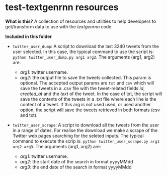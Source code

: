 # test-textgenrnn resources

**What is this?** A collection of resources and utilities to help developers to get/transform data to use with the *textgenrnn* code.

**Included in this folder**

  * `twitter_user_dump`: A script to download the last 3240 tweets from the user selected. In this case, the typical command to use the script is: `python twitter_user_dump.py arg1 arg2`. The arguments (arg1, arg2) are:
    * *arg1*: twitter username.
    * *arg2*: the output file to save the tweets collected. This param is optional. The accepted output params are `txt` and `csv` which will save the tweets in a .csv file with the tweet-related fields *id*, *created_at* and the *text* of the tweet. In the case of txt, the script will save the contents of the tweets in a .txt file where each line is the content of a tweet. If this arg is not used used, or used another option, the script will save the tweets retrieved in both formats (csv and txt).

  * `twitter_user_scrape`: A script to download all the tweets from the user in a range of dates. For realise the download we make a scrape of the Twitter web pages searching for the seleted inputs. The typical command to execute the scrip is: `python twitter_user_scrape.py arg1 arg2 arg3`. The arguments (arg1, arg2) are:
    * *arg1*: twitter username.
    * *arg2*: the start date of the search in format yyyyMMdd
    * *arg3*: the end date of the search in format yyyyMMdd